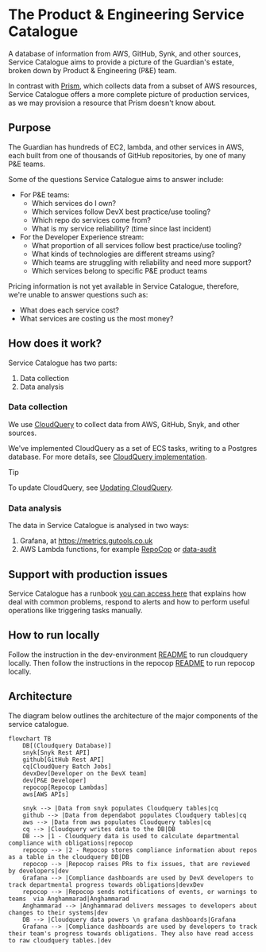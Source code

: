 # The Product & Engineering Service Catalogue

A database of information from AWS, GitHub, Synk, and other sources,
Service Catalogue aims to provide a picture of the Guardian's estate,
broken down by Product & Engineering (P&E) team.

In contrast with [Prism](https://github.com/guardian/prism), which collects data
from a subset of AWS resources, Service Catalogue offers a more complete picture
of production services, as we may provision a resource that Prism doesn't know
about.

## Purpose

The Guardian has hundreds of EC2, lambda, and other services in AWS,
each built from one of thousands of GitHub repositories,
by one of many P&E teams.

Some of the questions Service Catalogue aims to answer include:

- For P&E teams:
  - Which services do I own?
  - Which services follow DevX best practice/use tooling?
  - Which repo do services come from?
  - What is my service reliability? (time since last incident)
- For the Developer Experience stream:
  - What proportion of all services follow best practice/use tooling?
  - What kinds of technologies are different streams using?
  - Which teams are struggling with reliability and need more support?
  - Which services belong to specific P&E product teams

Pricing information is not yet available in Service Catalogue,
therefore, we're unable to answer questions such as:

- What does each service cost?
- What services are costing us the most money?

## How does it work?

Service Catalogue has two parts:

1. Data collection
2. Data analysis

### Data collection

We use [CloudQuery](https://www.cloudquery.io/) to collect data from AWS, GitHub, Snyk, and other sources.

We've implemented CloudQuery as a set of ECS tasks, writing to a Postgres database.
For more details, see [CloudQuery implementation](docs/cloudquery-implementation.md).

> [!TIP]
> To update CloudQuery, see [Updating CloudQuery](docs/updating-cloudquery.md).

### Data analysis

The data in Service Catalogue is analysed in two ways:

1. Grafana, at https://metrics.gutools.co.uk
2. AWS Lambda functions, for example [RepoCop](packages/repocop) or [data-audit](packages/data-audit)

## Support with production issues

Service Catalogue has a runbook [you can access here](https://docs.google.com/document/d/18Z6P5GuIURMLta1B_1_usnZTPJ0l4Ho_lsplH2HDemM)
that explains how deal with common problems, respond to alerts and how to perform useful operations like triggering tasks manually.

## How to run locally

Follow the instruction in the dev-environment [README](packages/dev-environment/README.md) to run cloudquery locally.
Then follow the instructions in the repocop [README](packages/repocop/README.md) to run repocop locally.

## Architecture

The diagram below outlines the architecture of the major components of the service catalogue.

```mermaid
flowchart TB
    DB[(Cloudquery Database)]
    snyk[Snyk Rest API]
    github[GitHub Rest API]
    cq[CloudQuery Batch Jobs]
    devxDev[Developer on the DevX team]
    dev[P&E Developer]
    repocop[Repocop Lambdas]
    aws[AWS APIs]

    snyk --> |Data from snyk populates Cloudquery tables|cq
    github --> |Data from dependabot populates Cloudquery tables|cq
    aws --> |Data from aws populates Cloudquery tables|cq
    cq --> |Cloudquery writes data to the DB|DB
    DB --> |1 - Cloudquery data is used to calculate departmental compliance with obligations|repocop
    repocop --> |2 - Repocop stores compliance information about repos as a table in the cloudquery DB|DB
    repocop --> |Repocop raises PRs to fix issues, that are reviewed by developers|dev
    Grafana --> |Compliance dashboards are used by DevX developers to track departmental progress towards obligations|devxDev
    repocop --> |Repocop sends notifications of events, or warnings to teams  via Anghammarad|Anghammarad
    Anghammarad --> |Anghammarad delivers messages to developers about changes to their systems|dev
    DB --> |Cloudquery data powers \n grafana dashboards|Grafana
    Grafana --> |Compliance dashboards are used by developers to track their team's progress towards obligations. They also have read access to raw cloudquery tables.|dev
```
